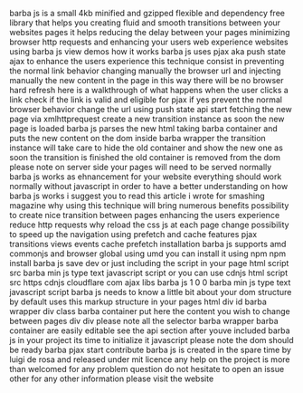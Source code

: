 barba js is a small 4kb minified and gzipped flexible and dependency free library that helps you creating fluid and smooth transitions between your websites pages it helps reducing the delay between your pages minimizing browser http requests and enhancing your users web experience websites using barba js view demos how it works barba js uses pjax aka push state ajax to enhance the users experience this technique consist in preventing the normal link behavior changing manually the browser url and injecting manually the new content in the page in this way there will be no browser hard refresh here is a walkthrough of what happens when the user clicks a link check if the link is valid and eligible for pjax if yes prevent the normal browser behavior change the url using push state api start fetching the new page via xmlhttprequest create a new transition instance as soon the new page is loaded barba js parses the new html taking barba container and puts the new content on the dom inside barba wrapper the transition instance will take care to hide the old container and show the new one as soon the transition is finished the old container is removed from the dom please note on server side your pages will need to be served normally barba js works as ehnancement for your website everything should work normally without javascript in order to have a better understanding on how barba js works i suggest you to read this article i wrote for smashing magazine why using this technique will bring numerous benefits possibility to create nice transition between pages enhancing the users experience reduce http requests why reload the css js at each page change possibility to speed up the navigation using prefetch and cache features pjax transitions views events cache prefetch installation barba js supports amd commonjs and browser global using umd you can install it using npm npm install barba js save dev or just including the script in your page html script src barba min js type text javascript script or you can use cdnjs html script src https cdnjs cloudflare com ajax libs barba js 1 0 0 barba min js type text javascript script barba js needs to know a little bit about your dom structure by default uses this markup structure in your pages html div id barba wrapper div class barba container put here the content you wish to change between pages div div please note all the selector barba wrapper barba container are easily editable see the api section after youve included barba js in your project its time to initialize it javascript please note the dom should be ready barba pjax start contribute barba js is created in the spare time by luigi de rosa and released under mit licence any help on the project is more than welcomed for any problem question do not hesitate to open an issue other for any other information please visit the website